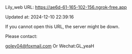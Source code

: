Lily_web URL: https://ae6d-61-165-102-156.ngrok-free.app

Updated at: 2024-12-10 22:39:16

If you cannot open this URL, the server might be down.

Please contact: 

goley04@foxmail.com Or Wechat:GL_yeaH